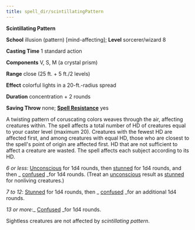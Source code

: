 ```yaml
---
title: spell_dir/scintillatingPattern
---
```

 **Scintillating Pattern**

**School** illusion (pattern) [mind-affecting]; **Level** sorcerer/wizard 8

**Casting Time** 1 standard action

**Components** V, S, M (a crystal prism)

**Range** close (25 ft. + 5 ft./2 levels)

**Effect** colorful lights in a 20-ft.-radius spread

**Duration** concentration + 2 rounds

**Saving Throw** none; **[Spell Resistance](../glossary#_spell-resistance)** yes

A twisting pattern of coruscating colors weaves through the air, affecting creatures within. The spell affects a total number of HD of creatures equal to your caster level (maximum 20). Creatures with the fewest HD are affected first, and among creatures with equal HD, those who are closest to the spell's point of origin are affected first. HD that are not sufficient to affect a creature are wasted. The spell affects each subject according to its HD.

_6 or less_: [Unconscious](../glossary#_unconscious) for 1d4 rounds, then [stunned](../glossary#_stunned) for 1d4 rounds, and then _ [confused](../glossary#_confused) _for 1d4 rounds. (Treat an [unconscious](../glossary#_unconscious) result as [stunned](../glossary#_stunned) for nonliving creatures.)

_7 to 12_: [Stunned](../glossary#_stunned) for 1d4 rounds, then _ [confused](../glossary#_confused) _for an additional 1d4 rounds.

_13 or more_:_ [Confused](../glossary#_confused) _for 1d4 rounds.

Sightless creatures are not affected by _scintillating pattern_.

